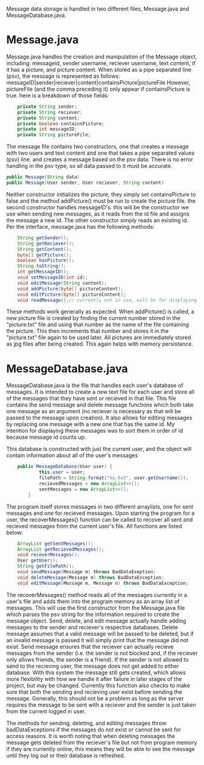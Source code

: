 Message data storage is handled in two different files, Message.java and MessageDatabase.java. 

# Message.java
Message.java handles the creation and manipulation of the Message object, including: 
messageid, sender username, reciever username, text content, if it has a picture, and picture content. 
When stored as a pipe separated line (psv), the message is represented as follows: 
messageID|sender|reciever|content|containsPicture|pictureFile
However, pictureFile (and the comma preceding it) only appear if containsPicture is true. 
here is a breakdown of those fields: 
```java 
    private String sender;
    private String reciever;
    private String content;
    private boolean containsPicture;
    private int messageID;
    private String pictureFile;
```
The message file contains two constructors, one that creates a message with two users and text content and one that takes a pipe separated values (psv) line.
and creates a message based on the psv data. There is no error handling in the psv type, so all data passed to it must be accurate. 
```java
public Message(String data)
public Message(User sender, User reciever, String content)
```
Neither constructor initializes the picture, they simply set containsPicture to false and the method addPicture() must be run to 
create the picture file. 
the second constructor handles messageID's. this will be the constructor we use when sending new messages, as it reads from the id
file and assigns the message a new id. The other constructor simply reads an existing id. 
Per the interface, message.java has the following methods: 
```java
    String getSender();
    String getReciever();
    String getContent();
    byte[] getPicture();
    boolean hasPicture();
    String toString();
    int getMessageID();
    void setMessageID(int id);
    void editMessage(String content); 
    void addPicture(byte[] pictureContent);
    void editPicture(byte[] pictureContent);
    void readMessage();// currently not in use, will be for displaying messages to users. 
```
These methods work generally as expected. When addPicture() is called, a new picture file is created by finding the current number stored in the "picture.txt" file and using that number as the name of the file containing the picture. This then increments that number and stores it in the "picture.txt" file again to be used later. All pictures are immediately stored as jpg files after being created. This again helps with memory persistance. 

# MessageDatabase.java
MessageDatabase.java is the file that handles each user's database of messages. It is intended to create a new text file for each user
and store all of the messages that they have sent or recieved in that file. This file contains the send message and delete message functions
which both take one message as an argument (no reciever is necessary as that will be passed to the message upon creation). It also 
allows for editing messages by replacing one message with a new one that has the same id. My intention for displaying these messages was
to sort them in order of id because message id counts up. 

This database is constructed with just the current user, and the object will contain information about all of the user's messages
```java
    public MessageDatabase(User user) {
            this.user = user;
            filePath = String.format("%s.txt", user.getUsername());
            recievedMessages = new ArrayList<>();
            sentMessages = new ArrayList<>();
        }
```

The program itself stores messages in two different arraylists, one for sent messages and one for recieved messages. Upon starting the 
program for a user, the recoverMessages() function can be called to recover all sent and recieved messages from the current user's file. All functions are listed below:
```java
    ArrayList getSentMessages();
    ArrayList getRecievedMessages();
    void recoverMessages();
    User getUser();
    String getFilePath();
    void sendMessage(Message m) throws BadDataExeption;
    void deleteMessage(Message m) throws BadDataException;
    void editMessage(Message m, Message n) throws BadDataException; 
``` 
The recoverMessages() method reads all of the messages currently in a user's file and adds them into the program memory as an array list of messages. This will use the first constructor from the Message.java file which parses the psv string for the information required to create the message object. Send, delete, and edit message actually handle adding messages to the sender and reciever's respective databases. Delete message assumes that a valid message will be passed to be deleted, but if an invalid message is passed it will simply print that the message did not exist. Send message ensures that the reciever can actually recieve messages from the sender (i.e. the sender is not blocked and, if the reciever only allows friends, the sender is a friend). If the sender is not allowed to send to the recieving user, the message does not get added to either database. With this system the message still gets created, which allows more flexibility with how we handle it after failure in later stages of the project, but may be changed. Currently this function also checks to make sure that both the sending and recieving user exist before sending the message. Generally, this should not be a problem as long as the server requires the message to be sent with a reciever and the sender is just taken from the current logged in user. 

The methods for sending, deleting, and editing messages throw badDataExceptions if the messages do not exist or cannot be sent for access reasons. It is worth noting that when deleting messages the message gets deleted from the reciever's file but not from program memory if they are currently online, this means they will be able to see the message until they log out or their database is refreshed. 